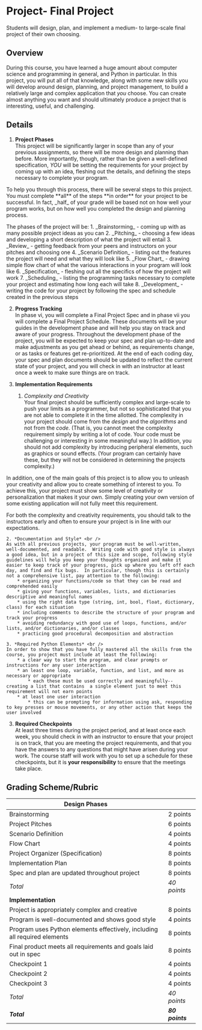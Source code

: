 # Project- Final Project
Students will design, plan, and implement a medium- to large-scale final project of their own choosing.

## Overview
During this course, you have learned a huge amount about computer science and programming in general, and Python in particular.  In this project, you will put all of that knowledge, along with some new skills you will develop around design, planning, and project management, to build a relatively large and complex application that _you_ choose.  You can create almost anything you want and should ultimately produce a project that is interesting, useful, and challenging.

## Details
1. **Project Phases** <br />
This project will be significantly larger in scope than any of your previous assignments, so there will be more design and planning than before.  More importantly, though, rather than be given a well-defined specification, _YOU_ will be setting the requirements for your project by coming up with an idea, fleshing out the details, and defining the steps necessary to complete your program.
<p />
To help you through this process, there will be several steps to this project.  You must complete **all** of the steps **in order** for your project to be successful.  In fact, _half_ of your grade will be based not on how well your program works, but on how well you completed the design and planning process.
<p />
The phases of the project will be:
    1. _Brainstorming_ - coming up with as many possible project ideas as you can
    2. _Pitching_ - choosing a few ideas and developing a short description of what the project will entail
    3. _Review_ - getting feedback from your peers and instructors on your pitches and choosing one
    4. _Scenario Definition_ - listing out the features the project will need and what they will look like
    5. _Flow Chart_ - drawing simple flow chart of what the various interactions in your program will look like
    6. _Specification_ - fleshing out all the specifics of how the project will work
    7. _Scheduling_ - listing the programming tasks necessary to complete your project and estimating how long each will take
    8. _Development_ - writing the code for your project by following the spec and schedule created in the previous steps

2. **Progress Tracking** <br />
In phase vi, you will complete a Final Project Spec and in phase vii you will complete a Final Project Schedule.  These documents will be your guides in the development phase and will help you stay on track and aware of your progress.  Throughout the development phase of the project, you will be expected to keep your spec and plan up-to-date and make adjustments as you get ahead or behind, as requirements change, or as tasks or features get re-prioritized.  At the end of each coding day, your spec and plan documents should be updated to reflect the current state of your project, and you will check in with an instructor at least once a week to make sure things are on track.  

3. **Implementation Requirements**
    1. _Complexity and Creativity_ <br />
    Your final project should be sufficiently complex and large-scale to push your limits as a programmer, but not so sophisticated that you are not able to complete it in the time allotted.  The complexity in your project should come from the _design_ and the _algorithms_ and not from the _code_.  (That is, you cannot meet the complexity requirement simply by writing a lot of code.  Your code must be challenging or interesting in some meaningful way.)  In addition, you should not add complexity by introducing peripheral elements, such as graphics or sound effects.  (Your program can certainly have these, but they will not be considered in determining the projects complexity.)
<p />
In addition, one of the main goals of this project is to allow you to unleash your creativity and allow you to create something of interest to you.  To achieve this, your project must show some level of creativity or personalization that makes it your own.  Simply creating your own version of some existing application will not fully meet this requirement.
<p />
For both the complexity and creativity requirements, you should talk to the instructors early and often to ensure your project is in line with our expectations.

    2. *Documentation and Style* <br />
    As with all previous projects, your program must be well-written, well-documented, and readable.  Writing code with good style is always a good idea, but in a project of this size and scope, following style guidelines will help you keep your thoughts organized and make it easier to keep track of your progress, pick up where you left off each day, and find and fix bugs.  In particular, though this is certainly not a comprehensive list, pay attention to the following:
        * organizing your functions/code so that they can be read and comprehended easily
        * giving your functions, variables, lists, and dictionaries descriptive and meaningful names
        * using the right data type (string, int, bool, float, dictionary, class) for each situation
        * including comments to describe the structure of your program and track your progress
        * avoiding redundancy with good use of loops, functions, and/or lists, and/or dictionaries, and/or classes
        * practicing good procedural decomposition and abstraction
        
    3. *Required Python Elements* <br />
    In order to show that you have fully mastered all the skills from the course, you project must include at least the following:
        * a clear way to start the program, and clear prompts or instructions for any user interaction
        * an least one loop, variable, function, and list, and more as necessary or appropriate
            * each these must be used correctly and meaningfully-- creating a list that contains  a single element just to meet this requirement will not earn points
        * at least one user interaction
            * this can be prompting for information using ask, responding to key presses or mouse movements, or any other action that keeps the user involved

3. **Required Checkpoints** <br />
At least three times during the project period, and at least once each week, you should check in with an instructor to ensure that your project is on track, that you are meeting the project requirements, and that you have the answers to any questions that might have arisen during your work.  The course staff will work with you to set up a schedule for these checkpoints, but it is **your responsibility** to ensure that the meetings take place.

## Grading Scheme/Rubric
|Design Phases| |
|---|---|
|Brainstorming| 2 points|
|Project Pitches    |6 points|
|Scenario Definition   |4 points|
|Flow Chart    |4 points|
|Project Organizer (Specification)  |8 points|
|Implementation Plan    |8 points|
|Spec and plan are updated throughout project   |8 points|
|_Total_    |_40 points_|
|**Implementation** | | 
|Project is appropriately complex and creative  |8 points|
|Program is well-documented and shows good style |4 points|
|Program uses Python elements effectively, including all required elements | 8 points |
|Final product meets all requirements and goals laid out in spec    |8 points|
|Checkpoint 1 | 4 points |
|Checkpoint 2 | 4 points |
|Checkpoint 3 | 4 points |
|_Total_    |_40 points_|
|**_Total_**|**_80 points_**|

